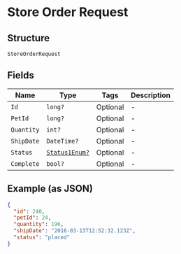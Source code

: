 
# Store Order Request

## Structure

`StoreOrderRequest`

## Fields

| Name | Type | Tags | Description |
|  --- | --- | --- | --- |
| `Id` | `long?` | Optional | - |
| `PetId` | `long?` | Optional | - |
| `Quantity` | `int?` | Optional | - |
| `ShipDate` | `DateTime?` | Optional | - |
| `Status` | [`Status1Enum?`](../../doc/models/status-1-enum.md) | Optional | - |
| `Complete` | `bool?` | Optional | - |

## Example (as JSON)

```json
{
  "id": 240,
  "petId": 24,
  "quantity": 196,
  "shipDate": "2016-03-13T12:52:32.123Z",
  "status": "placed"
}
```

